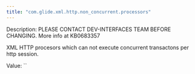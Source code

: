 ```yaml
---
title: "com.glide.xml.http.non_concurrent.processors"
---
```


Description: PLEASE CONTACT DEV-INTERFACES TEAM BEFORE CHANGING. More info at KB0683357
XML HTTP procesors which can not execute concurrent transactons per http session. 

Value: ``